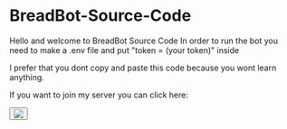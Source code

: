 # BreadBot-Source-Code

Hello and welcome to BreadBot Source Code
In order to run the bot you need to make a .env file and put "token = (your token)" inside

I prefer that you dont copy and paste this code because you wont learn anything. 

If you want to join my server you can click here:

<button onclick="window.open('https://discord.gg/awy35MJ5pc', '_blank')">
    <img src="https://discordapp.com/api/guilds/680221497197068308/widget.png?style=banner4" />
</button>